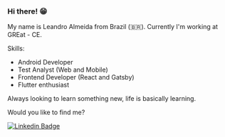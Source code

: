 ### Hi there! 😁

My name is Leandro Almeida from Brazil (🇧🇷). Currently I'm working at GREat - CE.

Skills:
- Android Developer
- Test Analyst (Web and Mobile)
- Frontend Developer (React and Gatsby)
- Flutter enthusiast

Always looking to learn something new, life is basically learning.

Would you like to find me?

[![Linkedin Badge](https://img.shields.io/badge/-LinkedIn-blue?style=flat-square&logo=Linkedin&logoColor=white&link=https://www.linkedin.com/in/leandro-carvalho-dev)](https://www.linkedin.com/in/leandro-carvalho-dev)
